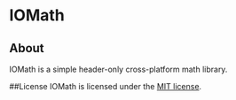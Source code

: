 # IOMath

## About
IOMath is a simple header-only cross-platform math library.

##License
IOMath is licensed under the [MIT license](LICENSE).
